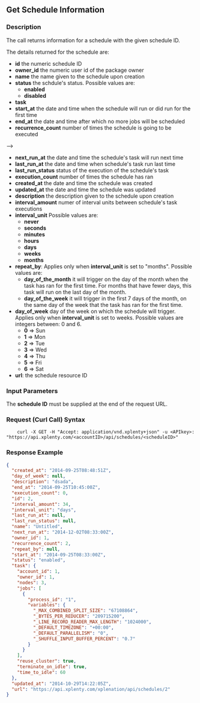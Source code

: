## Get Schedule Information

### Description
The call returns information for a schedule with the given schedule ID.

The details returned for the schedule are:

* **id** the numeric schedule ID
* **owner_id** the numeric user id of the package owner
* **name** the name given to the schedule upon creation
* **status** the schdule's status. Possible values are:
    * **enabled**
    * **disabled**
* **task**
* **start_at** the date and time when the schedule will run or did run for the first time
* **end_at** the date and time after which no more jobs will be scheduled
* **recurrence_count** number of times the schedule is going to be executed
<!-- #TODO How should we prevent setting both, or what should we do in case both are set ?  -->
<!-- * **overlap** <!-- I didn't find any code using this attribute --> -->
* **next_run_at** the date and time the schedule's task will run next time
* **last_run_at** the date and time when schedule's task run last time
* **last_run_status** status of the execution of the schedule's task
* **execution_count** number of times the schedule has ran
* **created_at** the date and time the schedule was created
* **updated_at** the date and time the schedule was updated
* **description** the description given to the schedule upon creation
* **interval_amount** numer of interval units between schedule's task executions
* **interval_unit** Possible values are:
    * **never**
    * **seconds**
    * **minutes**
    * **hours**
    * **days**
    * **weeks**
    * **months**
* **repeat_by**: Applies only when **interval_unit** is set to "months". Possible values are:
    * **day_of_the_month** it will trigger on the day of the month when the task has ran for the first time. For months that have fewer days, this task will run on the last day of the month.
    * **day_of_the_week** it will trigger in the first 7 days of the month, on the same day of the week that the task has ran for the first time.
* **day_of_week** day of the week on which the schedule will trigger. Applies only when **interval_unit** is set to weeks. Possible values are integers between: 0 and 6.
    * **0** => Sun
    * **1** => Mon
    * **2** => Tue
    * **3** => Wed
    * **4** => Thu
    * **5** => Fri
    * **6** => Sat
* **url**: the schedule resource ID



### Input Parameters
The **schedule ID** must be supplied at the end of the request URL.

### Request (Curl Call) Syntax
```shell
    curl -X GET -H "Accept: application/vnd.xplenty+json" -u <APIkey>: "https://api.xplenty.com/<accountID>/api/schedules/<scheduleID>"
```

### Response Example
```json
{
  "created_at": "2014-09-25T08:48:51Z",
  "day_of_week": null,
  "description": "dsada",
  "end_at": "2014-09-25T10:45:00Z",
  "execution_count": 0,
  "id": 2,
  "interval_amount": 34,
  "interval_unit": "days",
  "last_run_at": null,
  "last_run_status": null,
  "name": "Untitled",
  "next_run_at": "2014-12-02T08:33:00Z",
  "owner_id": 1,
  "recurrence_count": 2,
  "repeat_by": null,
  "start_at": "2014-09-25T08:33:00Z",
  "status": "enabled",
  "task": {
    "account_id": 1,
    "owner_id": 1,
    "nodes": 3,
    "jobs": [
      {
        "process_id": "1",
        "variables": {
          "_MAX_COMBINED_SPLIT_SIZE": "67108864",
          "_BYTES_PER_REDUCER": "209715200",
          "_LINE_RECORD_READER_MAX_LENGTH": "1024000",
          "_DEFAULT_TIMEZONE": "+00:00",
          "_DEFAULT_PARALLELISM": "0",
          "_SHUFFLE_INPUT_BUFFER_PERCENT": "0.7"
        }
      }
    ],
    "reuse_cluster": true,
    "terminate_on_idle": true,
    "time_to_idle": 60
  },
  "updated_at": "2014-10-29T14:22:05Z",
  "url": "https://api.xplenty.com/xplenation/api/schedules/2"
}

```
